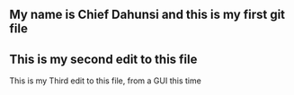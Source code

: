 My name is Chief Dahunsi and this is my first git file
------------------------------------------------------
This is my second edit to this file
------------------------------------------------------
This is my Third edit to this file, from a GUI this time
